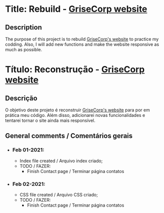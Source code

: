 # Title: Rebuild - [GriseCorp website](http://www.grisecorp.com)

## Description
The purpose of this project is to rebuild [GriseCorp's website](http://www.grisecorp.com) to practice my codding. Also, I will add new functions and make the website responsive as much as possible.


# Título: Reconstrução - [GriseCorp website](http://www.grisecorp.com)

## Descrição
O objetivo deste projeto é reconstruir [GriseCorp's website](http://www.grisecorp.com) para por em prática meu código. Além disso, adicionarei novas funcionalidades e tentarei tornar o site ainda mais responsível.

## General comments / Comentários gerais
  - ### Feb 01-2021:
    - Index file created / Arquivo index criado;
    - TODO / FAZER:
      - Finish Contact page / Terminar página contatos
  
  - ### Feb 02-2021:
    - CSS file created / Arquivo CSS criado;
    - TODO / FAZER:
      - Finish Contact page / Terminar página contatos